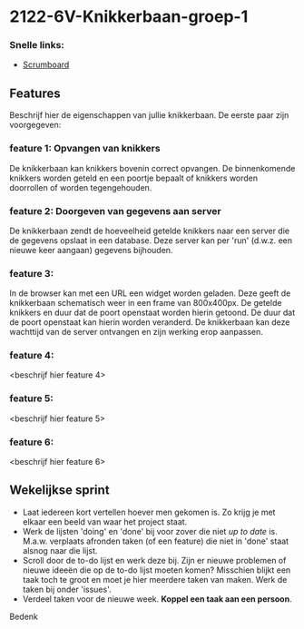 # 2122-6V-Knikkerbaan-groep-1


### Snelle links:
- [Scrumboard](https://github.com/emmaus-6v/2122-6V-Knikkerbaan-groep-1/projects/1)



## Features
Beschrijf hier de eigenschappen van jullie knikkerbaan. De eerste paar zijn voorgegeven:

### feature 1: Opvangen van knikkers
De knikkerbaan kan knikkers bovenin correct opvangen. De binnenkomende knikkers worden geteld en een poortje bepaalt of knikkers worden doorrollen of worden tegengehouden.

### feature 2: Doorgeven van gegevens aan server
De knikkerbaan zendt de hoeveelheid getelde knikkers naar een server die de gegevens opslaat in een database. Deze server kan per 'run' (d.w.z. een nieuwe keer aangaan) gegevens bijhouden.

### feature 3:
In de browser kan met een URL een widget worden geladen. Deze geeft de knikkerbaan schematisch weer in een frame van 800x400px. De getelde knikkers en duur dat de poort openstaat worden hierin getoond. De duur dat de poort openstaat kan hierin worden veranderd. De knikkerbaan kan deze wachttijd van de server ontvangen en zijn werking erop aanpassen.

### feature 4:
<beschrijf hier feature 4>


### feature 5:
<beschrijf hier feature 5>


### feature 6:
<beschrijf hier feature 6>


## Wekelijkse sprint
- Laat iedereen kort vertellen hoever men gekomen is. Zo krijg je met elkaar een beeld van waar het project staat.
- Werk de lijsten 'doing' en 'done' bij voor zover die niet _up to date_ is. M.a.w. verplaats afronden taken (of een feature) die niet in 'done' staat alsnog naar die lijst.
- Scroll door de to-do lijst en werk deze bij. Zijn er nieuwe problemen of nieuwe ideeën die op de to-do lijst moeten komen? Misschien blijkt een taak toch te groot en moet je hier meerdere taken van maken. Werk de taken bij onder 'issues'.
- Verdeel taken voor de nieuwe week. **Koppel een taak aan een persoon**.

Bedenk 

